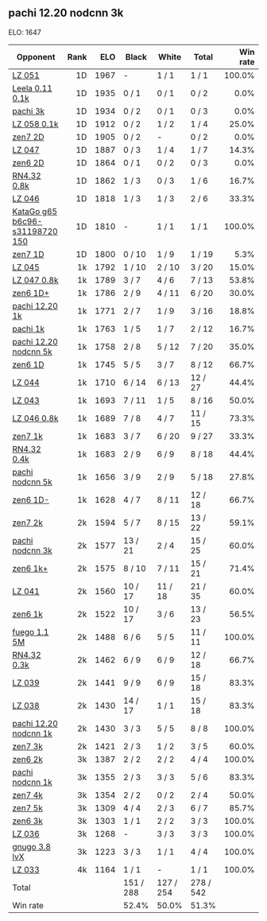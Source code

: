 ## pachi 12.20 nodcnn 3k ##

ELO: 1647

Opponent | Rank | ELO | Black | White | Total | Win rate
---------|-----:|----:|-------|-------|-------|-------:
[LZ 051](LZ%20051.md) | 1D | 1967 | - | 1 / 1 | 1 / 1 | 100.0%
[Leela 0.11 0.1k](Leela%200.11%200.1k.md) | 1D | 1935 | 0 / 1 | 0 / 1 | 0 / 2 | 0.0%
[pachi 3k](pachi%203k.md) | 1D | 1934 | 0 / 2 | 0 / 1 | 0 / 3 | 0.0%
[LZ 058 0.1k](LZ%20058%200.1k.md) | 1D | 1912 | 0 / 2 | 1 / 2 | 1 / 4 | 25.0%
[zen7 2D](zen7%202D.md) | 1D | 1905 | 0 / 2 | - | 0 / 2 | 0.0%
[LZ 047](LZ%20047.md) | 1D | 1887 | 0 / 3 | 1 / 4 | 1 / 7 | 14.3%
[zen6 2D](zen6%202D.md) | 1D | 1864 | 0 / 1 | 0 / 2 | 0 / 3 | 0.0%
[RN4.32 0.8k](RN4.32%200.8k.md) | 1D | 1862 | 1 / 3 | 0 / 3 | 1 / 6 | 16.7%
[LZ 046](LZ%20046.md) | 1D | 1818 | 1 / 3 | 1 / 3 | 2 / 6 | 33.3%
[KataGo g65 b6c96-s31198720 150](KataGo%20g65%20b6c96-s31198720%20150.md) | 1D | 1810 | - | 1 / 1 | 1 / 1 | 100.0%
[zen7 1D](zen7%201D.md) | 1D | 1800 | 0 / 10 | 1 / 9 | 1 / 19 | 5.3%
[LZ 045](LZ%20045.md) | 1k | 1792 | 1 / 10 | 2 / 10 | 3 / 20 | 15.0%
[LZ 047 0.8k](LZ%20047%200.8k.md) | 1k | 1789 | 3 / 7 | 4 / 6 | 7 / 13 | 53.8%
[zen6 1D+](zen6%201D+.md) | 1k | 1786 | 2 / 9 | 4 / 11 | 6 / 20 | 30.0%
[pachi 12.20 1k](pachi%2012.20%201k.md) | 1k | 1771 | 2 / 7 | 1 / 9 | 3 / 16 | 18.8%
[pachi 1k](pachi%201k.md) | 1k | 1763 | 1 / 5 | 1 / 7 | 2 / 12 | 16.7%
[pachi 12.20 nodcnn 5k](pachi%2012.20%20nodcnn%205k.md) | 1k | 1758 | 2 / 8 | 5 / 12 | 7 / 20 | 35.0%
[zen6 1D](zen6%201D.md) | 1k | 1745 | 5 / 5 | 3 / 7 | 8 / 12 | 66.7%
[LZ 044](LZ%20044.md) | 1k | 1710 | 6 / 14 | 6 / 13 | 12 / 27 | 44.4%
[LZ 043](LZ%20043.md) | 1k | 1693 | 7 / 11 | 1 / 5 | 8 / 16 | 50.0%
[LZ 046 0.8k](LZ%20046%200.8k.md) | 1k | 1689 | 7 / 8 | 4 / 7 | 11 / 15 | 73.3%
[zen7 1k](zen7%201k.md) | 1k | 1683 | 3 / 7 | 6 / 20 | 9 / 27 | 33.3%
[RN4.32 0.4k](RN4.32%200.4k.md) | 1k | 1683 | 2 / 9 | 6 / 9 | 8 / 18 | 44.4%
[pachi nodcnn 5k](pachi%20nodcnn%205k.md) | 1k | 1656 | 3 / 9 | 2 / 9 | 5 / 18 | 27.8%
[zen6 1D-](zen6%201D-.md) | 1k | 1628 | 4 / 7 | 8 / 11 | 12 / 18 | 66.7%
[zen7 2k](zen7%202k.md) | 2k | 1594 | 5 / 7 | 8 / 15 | 13 / 22 | 59.1%
[pachi nodcnn 3k](pachi%20nodcnn%203k.md) | 2k | 1577 | 13 / 21 | 2 / 4 | 15 / 25 | 60.0%
[zen6 1k+](zen6%201k+.md) | 2k | 1575 | 8 / 10 | 7 / 11 | 15 / 21 | 71.4%
[LZ 041](LZ%20041.md) | 2k | 1560 | 10 / 17 | 11 / 18 | 21 / 35 | 60.0%
[zen6 1k](zen6%201k.md) | 2k | 1522 | 10 / 17 | 3 / 6 | 13 / 23 | 56.5%
[fuego 1.1 5M](fuego%201.1%205M.md) | 2k | 1488 | 6 / 6 | 5 / 5 | 11 / 11 | 100.0%
[RN4.32 0.3k](RN4.32%200.3k.md) | 2k | 1462 | 6 / 9 | 6 / 9 | 12 / 18 | 66.7%
[LZ 039](LZ%20039.md) | 2k | 1441 | 9 / 9 | 6 / 9 | 15 / 18 | 83.3%
[LZ 038](LZ%20038.md) | 2k | 1430 | 14 / 17 | 1 / 1 | 15 / 18 | 83.3%
[pachi 12.20 nodcnn 1k](pachi%2012.20%20nodcnn%201k.md) | 2k | 1430 | 3 / 3 | 5 / 5 | 8 / 8 | 100.0%
[zen7 3k](zen7%203k.md) | 2k | 1421 | 2 / 3 | 1 / 2 | 3 / 5 | 60.0%
[zen6 2k](zen6%202k.md) | 3k | 1387 | 2 / 2 | 2 / 2 | 4 / 4 | 100.0%
[pachi nodcnn 1k](pachi%20nodcnn%201k.md) | 3k | 1355 | 2 / 3 | 3 / 3 | 5 / 6 | 83.3%
[zen7 4k](zen7%204k.md) | 3k | 1354 | 2 / 2 | 0 / 2 | 2 / 4 | 50.0%
[zen7 5k](zen7%205k.md) | 3k | 1309 | 4 / 4 | 2 / 3 | 6 / 7 | 85.7%
[zen6 3k](zen6%203k.md) | 3k | 1303 | 1 / 1 | 2 / 2 | 3 / 3 | 100.0%
[LZ 036](LZ%20036.md) | 3k | 1268 | - | 3 / 3 | 3 / 3 | 100.0%
[gnugo 3.8 lvX](gnugo%203.8%20lvX.md) | 3k | 1223 | 3 / 3 | 1 / 1 | 4 / 4 | 100.0%
[LZ 033](LZ%20033.md) | 4k | 1164 | 1 / 1 | - | 1 / 1 | 100.0%
Total | | | 151 / 288 | 127 / 254 | 278 / 542 | 
Win rate| | | 52.4% | 50.0% | 51.3% | 
